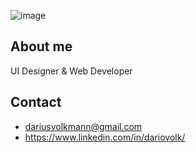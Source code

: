 ![image](https://i.postimg.cc/jS6kr0ht/Git-PROFILE.jpg)


## About me 

UI Designer & Web Developer

## Contact

+ dariusvolkmann@gmail.com
+ https://www.linkedin.com/in/dariovolk/

